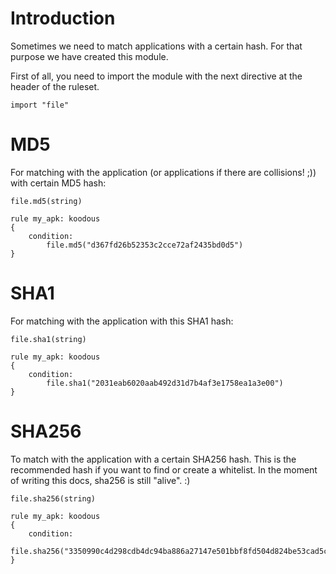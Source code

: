 # Introduction

Sometimes we need to match applications with a certain hash. For that purpose we have created this module.

First of all, you need to import the module with the next directive at the header of the ruleset.

```
import "file"
```
# MD5
For matching with the application (or applications if there are collisions! ;)) with certain MD5 hash:

```
file.md5(string)
```

```
rule my_apk: koodous
{
	condition:
		file.md5("d367fd26b52353c2cce72af2435bd0d5")
}
```

# SHA1
For matching with the application with this SHA1 hash:

```
file.sha1(string)
```

```
rule my_apk: koodous
{
	condition:
		file.sha1("2031eab6020aab492d31d7b4af3e1758ea1a3e00")
}
```

# SHA256
To match with the application with a certain SHA256 hash. This is the recommended hash if you want to find or create a whitelist. In the moment of writing this docs, sha256 is still "alive". :)

```
file.sha256(string)
```

```
rule my_apk: koodous
{
	condition:
		file.sha256("3350990c4d298cdb4dc94ba886a27147e501bbf8fd504d824be53cad5cb02142")
}
```
